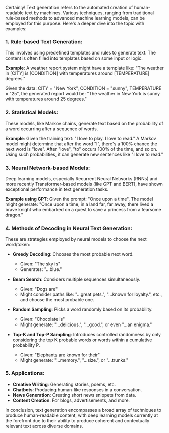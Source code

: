Certainly! Text generation refers to the automated creation of human-readable text by machines. Various techniques, ranging from traditional rule-based methods to advanced machine learning models, can be employed for this purpose. Here's a deeper dive into the topic with examples:

### 1. **Rule-based Text Generation**:
This involves using predefined templates and rules to generate text. The content is often filled into templates based on some input or logic.

**Example**: 
A weather report system might have a template like: 
"The weather in [CITY] is [CONDITION] with temperatures around [TEMPERATURE] degrees."

Given the data: 
CITY = "New York", CONDITION = "sunny", TEMPERATURE = "25", 
the generated report would be:
"The weather in New York is sunny with temperatures around 25 degrees."

### 2. **Statistical Models**:
These models, like Markov chains, generate text based on the probability of a word occurring after a sequence of words.

**Example**:
Given the training text: "I love to play. I love to read."
A Markov model might determine that after the word "I", there's a 100% chance the next word is "love". After "love", "to" occurs 100% of the time, and so on. Using such probabilities, it can generate new sentences like "I love to read."

### 3. **Neural Network-based Models**:
Deep learning models, especially Recurrent Neural Networks (RNNs) and more recently Transformer-based models (like GPT and BERT), have shown exceptional performance in text generation tasks.

**Example using GPT**:
Given the prompt: "Once upon a time",
The model might generate: 
"Once upon a time, in a land far, far away, there lived a brave knight who embarked on a quest to save a princess from a fearsome dragon."

### 4. **Methods of Decoding in Neural Text Generation**:
These are strategies employed by neural models to choose the next word/token:

- **Greedy Decoding**: Chooses the most probable next word.
  - Given: "The sky is"
  - Generates: "...blue."

- **Beam Search**: Considers multiple sequences simultaneously.
  - Given: "Dogs are"
  - Might consider paths like: "...great pets.", "...known for loyalty.", etc., and choose the most probable one.

- **Random Sampling**: Picks a word randomly based on its probability.
  - Given: "Chocolate is"
  - Might generate: "...delicious.", "...good.", or even "...an enigma."

- **Top-K and Top-P Sampling**: Introduces controlled randomness by only considering the top K probable words or words within a cumulative probability P.
  - Given: "Elephants are known for their"
  - Might generate: "...memory.", "...size.", or "...trunks."

### 5. **Applications**:

- **Creative Writing**: Generating stories, poems, etc.
- **Chatbots**: Producing human-like responses in a conversation.
- **News Generation**: Creating short news snippets from data.
- **Content Creation**: For blogs, advertisements, and more.

In conclusion, text generation encompasses a broad array of techniques to produce human-readable content, with deep learning models currently at the forefront due to their ability to produce coherent and contextually relevant text across diverse domains.